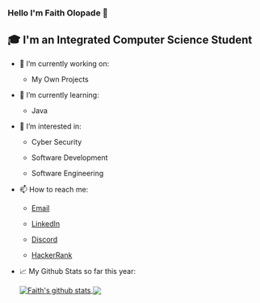 ### Hello I'm Faith Olopade 👋
## 🎓 I'm an Integrated Computer Science Student

- 🔭 I’m currently working on:

  - My Own Projects
  
- 🌱 I’m currently learning: 

  - Java
  
- 🤔 I’m interested in: 

  - Cyber Security
  
  - Software Development
  
  - Software Engineering
  
- 📫 How to reach me:

  - [Email](mailto:olopadef@tcd.ie)

  - [LinkedIn](https://www.linkedin.com/in/faitholopade)

  - [Discord](https://discord.gg/rZuunpWU)
  
  - [HackerRank](https://www.hackerrank.com/olopadef?hr_r=1)
  
  
- 📈 My Github Stats so far this year:

  <a href="https://github.com/olopadef">
   <img align="center" src="https://github-readme-stats.vercel.app/api?username=olopadef&show_icons=true&theme=light&line_height=40" alt="Faith's github stats"/>
  </a>

  <a href="https://github.com/olopadef">
    <img align="center" src="https://github-readme-stats.vercel.app/api/top-langs/?username=olopadef&theme=light&hide_langs_below=1" />
  </a>

<!--
**olopadef/olopadef** is a ✨ _special_ ✨ repository because its `README.md` (this file) appears on your GitHub profile.

Here are some ideas to get you started:

- 🔭 I’m currently working on My Own Projects
- 🌱 I’m currently learning Java
- 👯 I’m looking to collaborate on ...
- 🤔 I’m looking for help with ...
- 💬 Ask me about ...
- 📫 How to reach me: 
<a href="mailto:olopadef@tcd.ie?"><img src="https://img.shields.io/badge/gmail-%23DD0031.svg?&style=for-the-badge&logo=gmail&logoColor=white"/></a>
- 😄 Pronouns: ...
- ⚡ Fun fact: ...
-->
